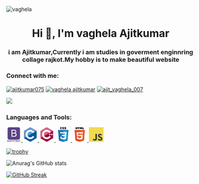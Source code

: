 ![vaghela](https://user-images.githubusercontent.com/91899491/145231167-d08083bb-21e6-4667-96ce-182f6eb19c6a.png)

<h1 align="center">Hi 👋, I'm vaghela Ajitkumar</h1>
<h3 align="center">i am Ajitkumar,Currently i am studies in goverment enginnring collage rajkot.My hobby is to make beautiful website</h3>


<h3 align="left">Connect with me:</h3>
<p align="left">
<a href="https://twitter.com/ajitkumar075" target="blank"><img align="center" src="https://raw.githubusercontent.com/rahuldkjain/github-profile-readme-generator/master/src/images/icons/Social/twitter.svg" alt="ajitkumar075" height="30" width="40" /></a>
<a href="https://linkedin.com/in/vaghela ajitkumar" target="blank"><img align="center" src="https://raw.githubusercontent.com/rahuldkjain/github-profile-readme-generator/master/src/images/icons/Social/linked-in-alt.svg" alt="vaghela ajitkumar" height="30" width="40" /></a>
<a href="https://instagram.com/ajit_vaghela_007" target="blank"><img align="center" src="https://raw.githubusercontent.com/rahuldkjain/github-profile-readme-generator/master/src/images/icons/Social/instagram.svg" alt="ajit_vaghela_007" height="30" width="40" /></a>
</p>


![](https://komarev.com/ghpvc/?username=ajitkumar1264&your-github-username)


<h3 align="left">Languages and Tools:</h3>
<p align="left"> <a href="https://getbootstrap.com" target="_blank" rel="noreferrer"> <img src="https://raw.githubusercontent.com/devicons/devicon/master/icons/bootstrap/bootstrap-plain-wordmark.svg" alt="bootstrap" width="40" height="40"/> </a> <a href="https://www.cprogramming.com/" target="_blank" rel="noreferrer"> <img src="https://raw.githubusercontent.com/devicons/devicon/master/icons/c/c-original.svg" alt="c" width="40" height="40"/> </a> <a href="https://www.w3schools.com/cpp/" target="_blank" rel="noreferrer"> <img src="https://raw.githubusercontent.com/devicons/devicon/master/icons/cplusplus/cplusplus-original.svg" alt="cplusplus" width="40" height="40"/> </a> <a href="https://www.w3schools.com/css/" target="_blank" rel="noreferrer"> <img src="https://raw.githubusercontent.com/devicons/devicon/master/icons/css3/css3-original-wordmark.svg" alt="css3" width="40" height="40"/> </a> <a href="https://www.w3.org/html/" target="_blank" rel="noreferrer"> <img src="https://raw.githubusercontent.com/devicons/devicon/master/icons/html5/html5-original-wordmark.svg" alt="html5" width="40" height="40"/> </a> <a href="https://developer.mozilla.org/en-US/docs/Web/JavaScript" target="_blank" rel="noreferrer"> <img src="https://raw.githubusercontent.com/devicons/devicon/master/icons/javascript/javascript-original.svg" alt="javascript" width="40" height="40"/> </a> </p>


[![trophy](https://github-profile-trophy.vercel.app/?username=ajitkumar1264&ryo-ma&theme=gruvbox)](https://github.com/ryo-ma/github-profile-trophy)

![Anurag's GitHub stats](https://github-readme-stats.vercel.app/api?username=ajitkumar1264&anuraghazra&theme=vision-friendly-dark&show_icons=true)

[![GitHub Streak](https://github-readme-streak-stats.herokuapp.com/?user=ajitkumar1264&DenverCoder1&theme=vision-friendly-dark)](https://git.io/streak-stats)
